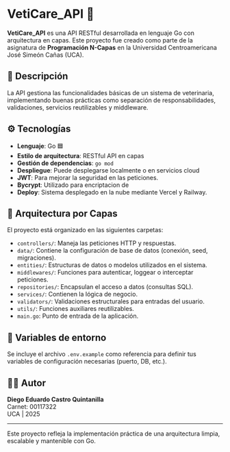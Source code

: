 # VetiCare_API 🐾

**VetiCare_API** es una API RESTful desarrollada en lenguaje Go con arquitectura en capas. Este proyecto fue creado como parte de la asignatura de **Programación N-Capas** en la Universidad Centroamericana José Simeón Cañas (UCA).

## 📌 Descripción

La API gestiona las funcionalidades básicas de un sistema de veterinaria, implementando buenas prácticas como separación de responsabilidades, validaciones, servicios reutilizables y middleware.

## ⚙️ Tecnologías

- **Lenguaje**: Go 🟦
- **Estilo de arquitectura**: RESTful API en capas
- **Gestión de dependencias**: `go mod`
- **Despliegue**: Puede desplegarse localmente o en servicios cloud
- **JWT**: Para mejorar la seguridad en las peticiones.
- **Bycrypt**: Utilizado para encriptacion de
- **Deploy**: Sistema desplegado en la nube mediante Vercel y Railway.
  
## 🧱 Arquitectura por Capas

El proyecto está organizado en las siguientes carpetas:

- `controllers/`: Maneja las peticiones HTTP y respuestas.
- `data/`: Contiene la configuración de base de datos (conexión, seed, migraciones).
- `entities/`: Estructuras de datos o modelos utilizados en el sistema.
- `middlewares/`: Funciones para autenticar, loggear o interceptar peticiones.
- `repositories/`: Encapsulan el acceso a datos (consultas SQL).
- `services/`: Contienen la lógica de negocio.
- `validators/`: Validaciones estructurales para entradas del usuario.
- `utils/`: Funciones auxiliares reutilizables.
- `main.go`: Punto de entrada de la aplicación.

## 🔐 Variables de entorno

Se incluye el archivo `.env.example` como referencia para definir tus variables de configuración necesarias (puerto, DB, etc.).

## 👨‍💻 Autor

**Diego Eduardo Castro Quintanilla**  
Carnet: 00117322  
UCA | 2025

---

Este proyecto refleja la implementación práctica de una arquitectura limpia, escalable y mantenible con Go.
